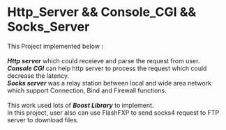 # Http_Server && Console_CGI && Socks_Server

This Project implemented below : </br></br>
***Http server*** which could receieve and parse the request from user.</br>
***Console CGI*** can help http server to process the request which could decrease the latency.</br>
***Socks server*** was a relay station between local and wide area network which support Connection, Bind and Firewall functions.</br></br>
This work used lots of ***Boost Library*** to implement.</br>
In this project, user also can use FlashFXP to send socks4 request to FTP server to download files.
